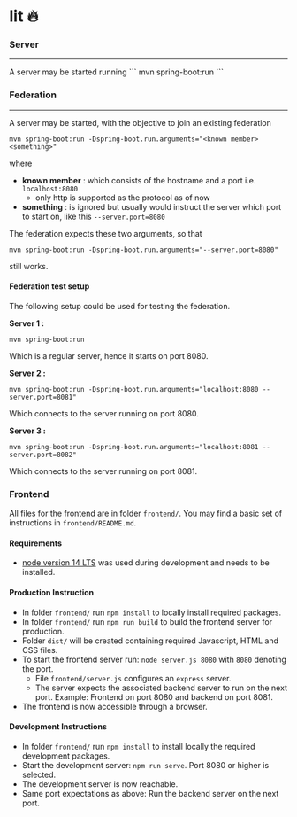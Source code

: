 # lit 🔥

### Server
<hr/>
A server may be started running
```
mvn spring-boot:run
```

### Federation
<hr/>

A server may be started, with the objective to join an existing federation
```
mvn spring-boot:run -Dspring-boot.run.arguments="<known member> <something>"
```
where
- **known member** : which consists of the hostname and a port i.e. ```localhost:8080```
  - only http is supported as the protocol as of now
- **something** : is ignored but usually would instruct the server which port to start on, like this ```--server.port=8080```

The federation expects these two arguments, so that
```
mvn spring-boot:run -Dspring-boot.run.arguments="--server.port=8080"
```
still works.

#### Federation test setup

The following setup could be used for testing the federation.

**Server 1 :**
```
mvn spring-boot:run
```
Which is a regular server, hence it starts on port 8080.

**Server 2 :**
```
mvn spring-boot:run -Dspring-boot.run.arguments="localhost:8080 --server.port=8081"
```
Which connects to the server running on port 8080.

**Server 3 :** 
```
mvn spring-boot:run -Dspring-boot.run.arguments="localhost:8081 --server.port=8082"
```
Which connects to the server running on port 8081.

### Frontend
All files for the frontend are in folder `frontend/`. You may find a basic set of instructions in `frontend/README.md`.

#### Requirements
* [node version 14 LTS](https://nodejs.org/en/) was used during development and needs to be installed.

#### Production Instruction
* In folder `frontend/` run `npm install` to locally install required packages.
* In folder `frontend/` run `npm run build` to build the frontend server for production.
* Folder `dist/` will be created containing required Javascript, HTML and CSS files.
* To start the frontend server run: `node server.js 8080` with `8080` denoting the port.
  * File `frontend/server.js` configures an `express` server.
  * The server expects the associated backend server to run on the next port. Example: Frontend on port 8080 and backend on port 8081.
* The frontend is now accessible through a browser.

#### Development Instructions
* In folder `frontend/` run `npm install` to install locally the required development packages.
* Start the development server: `npm run serve`. Port 8080 or higher is selected.
* The development server is now reachable.
* Same port expectations as above: Run the backend server on the next port.

